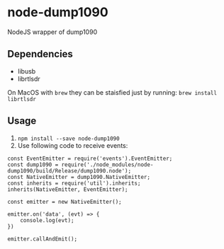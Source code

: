 # node-dump1090

NodeJS wrapper of dump1090

## Dependencies
- libusb
- librtlsdr

On MacOS with `brew` they can be staisfied just by running: `brew install librtlsdr`

## Usage

1. `npm install --save node-dump1090`
2. Use following code to receive events:
```nodejs
const EventEmitter = require('events').EventEmitter;
const dump1090 = require('./node_modules/node-dump1090/build/Release/dump1090.node');
const NativeEmitter = dump1090.NativeEmitter;
const inherits = require('util').inherits;
inherits(NativeEmitter, EventEmitter);

const emitter = new NativeEmitter();

emitter.on('data', (evt) => {
    console.log(evt);
})

emitter.callAndEmit();
```
